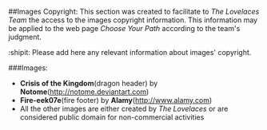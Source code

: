 ##Images Copyright:
This section was created to facilitate to *The Lovelaces Team* the access to the images copyright information. This information may be applied to the web page *Choose Your Path* according to the team's judgment. 

:shipit: Please add here any relevant information about images' copyright.


###Images:

- **Crisis of the Kingdom**(dragon header) by **Notome**(http://notome.deviantart.com)
- **Fire-eek07e**(fire footer) by **Alamy**(http://www.alamy.com) 
- All the other images are either created by *The Lovelaces* or are considered public domain for non-commercial activities
